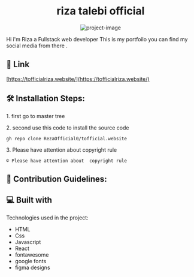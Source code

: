 <h1 align="center" id="title">riza talebi official</h1>

<p align="center"><img src="https://tofficialriza.website/images/icon.jpg" alt="project-image"></p>

<p id="description">Hi i'm Riza a Fullstack web developer This is my portfoilo you can find my social media from there .</p>

<h2>🚀 Link</h2>

[https://tofficialriza.website/](https://tofficialriza.website/)

<h2>🛠️ Installation Steps:</h2>

<p>1. first go to master tree</p>

<p>2. second use this code to install the source code</p>

```
gh repo clone RezaOfficial0/tofficial.website
```

<p>3. Please have attention about copyright rule</p>

```
© Please have attention about  copyright rule 
```

<h2>🍰 Contribution Guidelines:</h2>

  
  
<h2>💻 Built with</h2>

Technologies used in the project:

*   HTML
*   Css
*   Javascript
*   React
*   fontawesome
*   google fonts
*   figma designs
